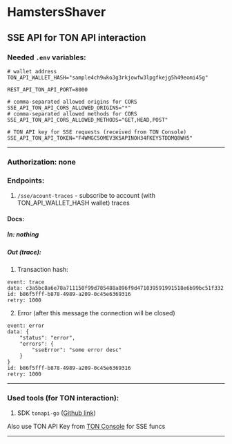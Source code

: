 # HamstersShaver

## SSE API for TON API interaction


### Needed `.env` variables:

```dotenv
# wallet address
TON_API_WALLET_HASH="sample4ch9wko3g3rkjowfw3lpgfkejg5h49eomi45g"

REST_API_TON_API_PORT=8000

# comma-separated allowed origins for CORS
SSE_API_TON_API_CORS_ALLOWED_ORIGINS="*"
# comma-separated allowed methods for CORS
SSE_API_TON_API_CORS_ALLOWED_METHODS="GET,HEAD,POST"

# TON API key for SSE requests (received from TON Console)
SSE_API_TON_API_TOKEN="F4WMGCSOMEV3K5APINOH34FKEY5TDDMQ8WH5"

```

<hr>

### Authorization: none

### Endpoints:
1. `/sse/acount-traces` - subscribe to account (with TON_API_WALLET_HASH wallet) traces

#### Docs:

##### In: nothing
##### Out (trace):

1. Transaction hash:
```
event: trace
data: c3a5bc8a6e78a711150f99d785488a896f9d471039591991518e6b99bc51f332
id: b86f5fff-b878-4989-a209-0c45e6369316
retry: 1000
```
2. Error (after this message the connection will be closed)
```
event: error
data: {
    "status": "error",
    "errors": {
        "sseError": "some error desc"
    }
}
id: b86f5fff-b878-4989-a209-0c45e6369316
retry: 1000
```


<hr>

### Used tools (for TON interaction):

1. SDK `tonapi-go` ([Github link](https://github.com/tonkeeper/tonapi-go))

Also use TON API Key from [TON Console](https://tonconsole.com/tonapi/api-keys) for SSE funcs

<hr>
